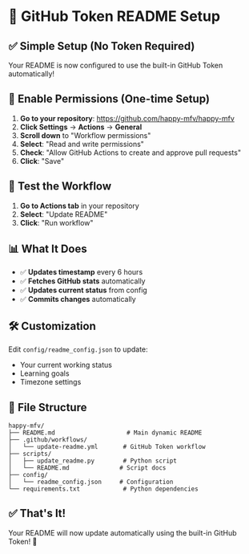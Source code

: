 # 🚀 GitHub Token README Setup

## ✅ **Simple Setup (No Token Required)**

Your README is now configured to use the built-in GitHub Token automatically!

## 🔧 **Enable Permissions (One-time Setup)**

1. **Go to your repository**: https://github.com/happy-mfv/happy-mfv
2. **Click Settings** → **Actions** → **General**
3. **Scroll down** to "Workflow permissions"
4. **Select**: "Read and write permissions"
5. **Check**: "Allow GitHub Actions to create and approve pull requests"
6. **Click**: "Save"

## 🚀 **Test the Workflow**

1. **Go to Actions tab** in your repository
2. **Select**: "Update README"
3. **Click**: "Run workflow"

## 📊 **What It Does**

- ✅ **Updates timestamp** every 6 hours
- ✅ **Fetches GitHub stats** automatically
- ✅ **Updates current status** from config
- ✅ **Commits changes** automatically

## 🛠️ **Customization**

Edit `config/readme_config.json` to update:
- Your current working status
- Learning goals
- Timezone settings

## 📁 **File Structure**

```
happy-mfv/
├── README.md                    # Main dynamic README
├── .github/workflows/
│   └── update-readme.yml       # GitHub Token workflow
├── scripts/
│   ├── update_readme.py        # Python script
│   └── README.md              # Script docs
├── config/
│   └── readme_config.json     # Configuration
└── requirements.txt            # Python dependencies
```

## ✅ **That's It!**

Your README will now update automatically using the built-in GitHub Token! 🎉 